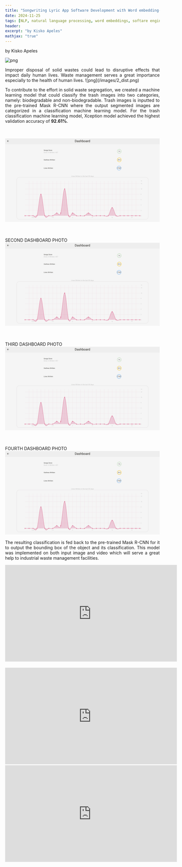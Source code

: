 ```yaml
---
title: "Songwriting Lyric App Software Development with Word embedding-based Search Engine"
date: 2024-11-25
tags: [NLP, natural language processing, word embeddings, softare engineering, dart, javascript, python, AWS, S3, lightsail, EC2, songwriting, music]
header:
excerpt: "by Kisko Apeles"
mathjax: "true"
---
```


by Kisko Apeles

![png](/images/diabetic_retinopathy.png)

<p style="text-align:justify">
Improper disposal of solid wastes could lead to disruptive effects that impact daily human lives. Waste management serves a great importance especially to the health of human lives. 
![png](/images/2_dist.png)
</p>
<p style="text-align:justify">
To contribute to the effort in solid waste segregation, we created a machine learning model that could classify the trash images into two categories, namely: biodegradable and non-biodegradable. Trash images is inputted to the pre-trained Mask R-CNN where the output segmented images are categorized in a classification machine learning model. For the trash classification machine learning model, Xception model achieved the highest validation accuracy of <b>92.61%</b>. 

<br><br>
![png](/images/POST_dashboard_lyric_app.png)

<br><br>
SECOND DASHBOARD PHOTO
![png](/images/POST_dashboard_lyric_app2.png)

<br><br>THIRD DASHBOARD PHOTO
![png](/images/POST_dashboard_lyric_app3.jpg)

<br><br>FOURTH DASHBOARD PHOTO
![jpg](/images/POST_dashboard_lyric_app3.jpg)
</p>
<p style="text-align:justify">  
The resulting classification is fed back to the pre-trained Mask R-CNN for it to output the bounding box of the object and its classification. This model was implemented on both input image and video which will serve a great help to industrial waste management facilities.
</p>
<iframe width="560" height="315" src="https://www.youtube.com/embed/xdwPYAzhl7M" title="YouTube video player" frameborder="0" allow="accelerometer; autoplay; clipboard-write; encrypted-media; gyroscope; picture-in-picture" allowfullscreen></iframe>
<br><br>
<iframe width="560" height="315" src="https://www.youtube.com/embed/0p6sRy9JI3A?si=hljTgXrABtekpdoA" title="YouTube video player" frameborder="0" allow="accelerometer; autoplay; clipboard-write; encrypted-media; gyroscope; picture-in-picture; web-share" referrerpolicy="strict-origin-when-cross-origin" allowfullscreen></iframe>
<br>

<iframe width="560" height="315" src="https://youtube.com/embed/JNYkfxoyNB8?si=EFHZg2f1nSFHeSQl" title="YouTube video player" frameborder="0" allow="accelerometer; autoplay; clipboard-write; encrypted-media; gyroscope; picture-in-picture" allowfullscreen></iframe>
